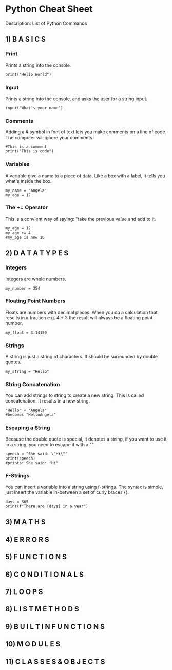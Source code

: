 # Python Cheat Sheet

Description: List of Python Commands

## 1) B A S I C S

### Print
Prints a string into the console.
```
print("Hello World")
```
### Input
Prints a string into the console,
and asks the user for a string input.
```
input("What's your name")
```
### Comments
Adding a # symbol in font of text
lets you make comments on a line of code.
The computer will ignore your comments.
```
#This is a comment
print("This is code")
```
### Variables
A variable give a name to a piece of data.
Like a box with a label, it tells you what's
inside the box.
```
my_name = "Angela"
my_age = 12
```
### The += Operator
This is a convient way of saying: "take the
previous value and add to it.
```
my_age = 12
my_age += 4
#my_age is now 16
```
## 2) D A T A T Y P E S
### Integers
Integers are whole numbers.
```
my_number = 354
```
### Floating Point Numbers
Floats are numbers with decimal places.
When you do a calculation that results in
a fraction e.g. 4 ÷ 3 the result will always be
a floating point number.
```
my_float = 3.14159
```
### Strings
A string is just a string of characters.
It should be surrounded by double quotes.
```
my_string = "Hello"
```
### String Concatenation
You can add strings to string to create
a new string. This is called concatenation.
It results in a new string.
```
"Hello" + "Angela"
#becomes "HelloAngela"
```
### Escaping a String
Because the double quote is special, it
denotes a string, if you want to use it in
a string, you need to escape it with a "\"
```
speech = "She said: \"Hi\""
print(speech)
#prints: She said: "Hi"
```
### F-Strings
You can insert a variable into a string
using f-strings.
The syntax is simple, just insert the variable
in-between a set of curly braces {}.
```
days = 365
print(f"There are {days} in a year")
```
## 3) M A T H S

## 4) E R R O R S

## 5) F U N C T I O N S

## 6) C O N D I T I O N A L S

## 7) L O O P S

## 8) L I S T M E T H O D S

## 9) B U I L T I N F U N C T I O N S

## 10) M O D U L E S

## 11) C L A S S E S & O B J E C T S
